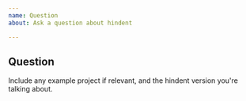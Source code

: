 ```yaml
---
name: Question
about: Ask a question about hindent

---
```


## Question

<your question here>

Include any example project if relevant, and the hindent version you're talking about.
